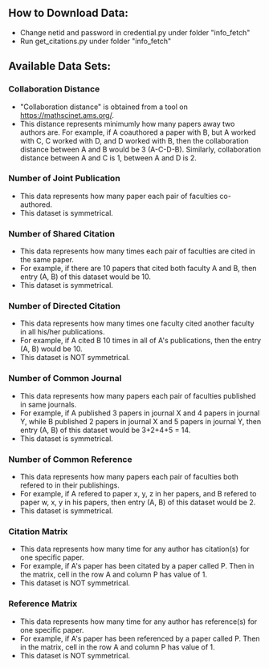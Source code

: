 ## How to Download Data:

- Change netid and password in credential.py under folder "info_fetch"
- Run get_citations.py under folder "info_fetch"


## Available Data Sets:

### Collaboration Distance
- "Collaboration distance" is obtained from a tool on https://mathscinet.ams.org/.
- This distance represents minimumly how many papers away two authors are. For example, if A coauthored a paper with B, but A worked with C, C worked with D, and D worked with B, then the collaboration distance between A and B would be 3 (A-C-D-B). Similarly, collaboration distance between A and C is 1, between A and D is 2.

### Number of Joint Publication
- This data represents how many paper each pair of faculties co-authored.
- This dataset is symmetrical.

### Number of Shared Citation
- This data represents how many times each pair of faculties are cited in the same paper.
- For example, if there are 10 papers that cited both faculty A and B, then entry (A, B) of this dataset would be 10.
- This dataset is symmetrical.

### Number of Directed Citation
- This data represents how many times one faculty cited another faculty in all his/her publications.
- For example, if A cited B 10 times in all of A's publications, then the entry (A, B) would be 10.
- This dataset is NOT symmetrical.

### Number of Common Journal
- This data represents how many papers each pair of faculties published in same journals.
- For example, if A published 3 papers in journal X and 4 papers in journal Y, while B published 2 papers in journal X and 5 papers in journal Y, then entry (A, B) of this dataset would be 3+2+4+5 = 14.
- This dataset is symmetrical.

### Number of Common Reference
- This data represents how many papers each pair of faculties both refered to in their publishings.
- For example, if A refered to paper x, y, z in her papers, and B refered to paper w, x, y in his papers, then entry (A, B) of this dataset would be 2.
- This dataset is symmetrical.

### Citation Matrix
- This data represents how many time for any author has citation(s) for one specific paper.
- For example, if A's paper has been citated by a paper called P. Then in the matrix, cell in the row A and column P has value of 1.
- This dataset is NOT symmetrical. 

### Reference Matrix
- This data represents how many time for any author has reference(s) for one specific paper.
- For example, if A's paper has been referenced by a paper called P. Then in the matrix, cell in the row A and column P has value of 1.
- This dataset is NOT symmetrical. 
